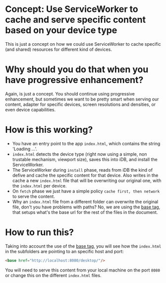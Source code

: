 Concept: Use ServiceWorker to cache and serve specific content based on your device type
========================================================================================
This is just a concept on how we could use ServiceWorker to cache specific (and shared) resources for different kind of devices.

Why should you do that when you have progressive enhancement?
=============================================================
Again, is just a concept. You should continue using progressive enhancement, but sometimes we want to be pretty smart when serving our content, adapter for specific devices, screen resolutions and densities, or even device capabilities.

How is this working?
====================
+ You have an entry point to the app ```index.html```, which contains the string 'Loading ...'.
+ `index.html` detects the device type (right now using a simple, non trustable mechanism, viewport size), saves this into iDB, and install the ServiceWorker.
+ The ServiceWorker during ```install``` phase, reads from iDB the kind of defive and cache the specific content for that device. Also writes in the cache a new `index.html` file that will be overwriting our original one, with the `index.html` per device.
+ On ```fetch``` phase we just have a simple policy ```cache first, then network``` to serve the content.
+ Why an ```index.html``` file from a different folder can overwrite the original file, don't you have problems with paths? No, we are using the [base tag](https://developer.mozilla.org/en-US/docs/Web/HTML/Element/base), that setups what's the base url for the rest of the files in the document.

How to run this?
================
Taking into account the use of the [base tag](https://developer.mozilla.org/en-US/docs/Web/HTML/Element/base), you will see how the ```index.html``` in the subfolders are pointing to an specific host and port:
```html
<base href="http://localhost:8080/desktop/"/>
```
You will need to serve this content from your local machine on the port ```8080``` or change this on the different ```index.html``` files.
